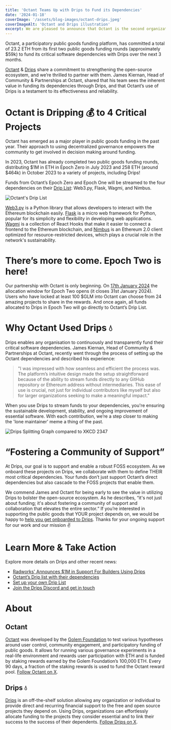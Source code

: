 ```yaml
---
title: 'Octant Teams Up with Drips to Fund its Dependencies'
date: '2024-01-18'
coverImage: '/assets/blog-images/octant-drips.jpeg'
coverImageAlt: 'Octant and Drips illustration'
excerpt: We are pleased to announce that Octant is the second organization to commit to fund its critical software dependencies with Drips.
---
```


Octant, a participatory public goods funding platform, has committed a total of 23.2 ETH from its first two public goods funding rounds (approximately $59k) to fund its critical software dependencies with Drips over the next 3 months.

[Octant](https://octant.build/) & [Drips](https://drips.network/) share a commitment to strengthening the open-source ecosystem, and we’re thrilled to partner with them. James Kiernan, Head of Community & Partnerships at Octant, shared that his team sees the inherent value in funding its dependencies through Drips, and that Octant’s use of Drips is a testament to its effectiveness and reliability.

# Octant is Dripping 💰 to 4 Critical Projects

Octant has emerged as a major player in public goods funding in the past year. Their approach to using decentralized governance empowers the community to get involved in decision making around funding.

In 2023, Octant has already completed two public goods funding rounds, distributing $1M in ETH in Epoch Zero in July 2023 and 258 ETH (around $464k) in October 2023 to a variety of projects, including Drips!

Funds from Octant’s Epoch Zero and Epoch One will be streamed to the four dependencies on their [Drip List](https://www.drips.network/app/drip-lists/30178668158349445547603108732480118476541651095408979232800331391215): Web3.py, Flask, Wagmi, and Nimbus.

![Octant's Drip List](/assets/blog-images/octant-dl.png)

[Web3.py](https://github.com/ethereum/web3.py) is a Python library that allows developers to interact with the Ethereum blockchain easily. [Flask](https://www.drips.network/external/https%3A%2F%2Fgithub.com%2Fpallets%2Fflask) is a micro web framework for Python, popular for its simplicity and flexibility in developing web applications. [Wagmi](https://www.drips.network/external/https%3A%2F%2Fgithub.com%2Fwagmi-dev%2Fwagmi) is a collection of React Hooks that make it easier to connect a frontend to the Ethereum blockchain, and [Nimbus](https://nimbus.team/) is an Ethereum 2.0 client optimized for resource-restricted devices, which plays a crucial role in the network's sustainability.

# There’s more to come. Epoch Two is here!

Our partnership with Octant is only beginning. On [17th January 2024](https://twitter.com/OctantApp/status/1747649832830071236) the allocation window for Epoch Two opens (it closes 31st January 2024). Users who have locked at least 100 $GLM into Octant can choose from 24 amazing projects to share in the rewards. And once again, all funds allocated to Drips in Epoch Two will go directly to Octant’s Drip List.

# Why Octant Used Drips 💧

Drips enables any organisation to continuously and transparently fund their critical software dependencies. James Kiernan, Head of Community & Partnerships at Octant, recently went through the process of setting up the Octant dependencies and described his experience:

> "I was impressed with how seamless and efficient the process was. The platform’s intuitive design made the setup straightforward because of the ability to stream funds directly to any GitHub repository or Ethereum address without intermediaries. This ease of use is crucial, not just for individual contributors like myself but also for larger organizations seeking to make a meaningful impact."

When you use Drips to stream funds to your dependencies, you're ensuring the sustainable development, stability, and ongoing improvement of essential software. With each contribution, we’re a step closer to making the 'lone maintainer' meme a thing of the past.

![Drips Splitting Graph compared to XKCD 2347](/assets/blog-images/dependency-comic.png)

# “Fostering a Community of Support”

At Drips, our goal is to support and enable a robust FOSS ecosystem. As we onboard these projects on Drips, we collaborate with them to define THEIR most critical dependencies. Your funds don’t just support Octant’s direct dependencies but also cascade to the FOSS projects that enable them.

We commend James and Octant for being early to see the value in utilizing Drips to bolster the open-source ecosystem. As he describes, “it's not just about funding; it's about fostering a community of support and collaboration that elevates the entire sector.“
If you’re interested in supporting the public goods that YOUR project depends on, we would be happy to [help you get onboarded to Drips](https://discord.gg/6cCKKSW2De). Thanks for your ongoing support for our work and our mission ✌️

# Learn More & Take Action

Explore more details on Drips and other recent news:

- [Radworks' Announces $1M in Support For Builders Using Drips](https://www.drips.network/blog/posts/radworks-gives-1m-to-foss-dependencies-with-drips)
- [Octant’s Drip list with their dependencies](https://www.drips.network/app/drip-lists/30178668158349445547603108732480118476541651095408979232800331391215)
- [Set up your own Drip List](https://docs.drips.network/support-your-dependencies)
- [Join the Drips Discord and get in touch](https://discord.gg/6cCKKSW2De)

# About

## Octant

[Octant](https://octant.build/) was developed by the [Golem Foundation](https://golem.foundation/) to test various hypotheses around user control, community engagement, and participatory funding of public goods. It allows for running various governance experiments in a real-life environment and rewards user participation with ETH and is funded by staking rewards earned by the Golem Foundation’s 100,000 ETH. Every 90 days, a fraction of the staking rewards is used to fund the Octant reward pool. [Follow Octant on X](https://twitter.com/OctantApp).

## Drips 💧

[Drips](https://drips.network/) is an off-the-shelf solution allowing any organization or individual to provide direct and recurring financial support to the free and open source projects they depend on. Using Drips, organizations can effortlessly allocate funding to the projects they consider essential and to link their success to the success of their dependents. [Follow Drips on X](https://twitter.com/dripsnetwork).
